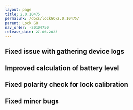 ```yaml
---
layout: page
title: 2.0.10475
permalink: /docs/lockGO/2.0.10475/
parent: Lock GO
nav_order: -20104750
release_date: 27.06.2023
---
```


## Fixed issue with gathering device logs
## Improved calculation of battery level
## Fixed polarity check for lock calibration
## Fixed minor bugs